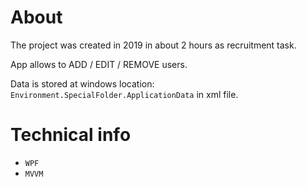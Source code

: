 # About
The project was created in 2019 in about 2 hours as recruitment task.

App allows to ADD / EDIT / REMOVE users.

Data is stored at windows location: `Environment.SpecialFolder.ApplicationData` in xml file.

# Technical info
- `WPF`
- `MVVM`